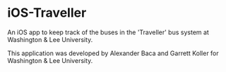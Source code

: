 iOS-Traveller
=============

An iOS app to keep track of the buses in the 'Traveller' bus system at Washington & Lee University.

This application was developed by Alexander Baca and Garrett Koller for Washington & Lee University.
